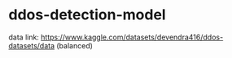 # ddos-detection-model
data link: https://www.kaggle.com/datasets/devendra416/ddos-datasets/data (balanced)
